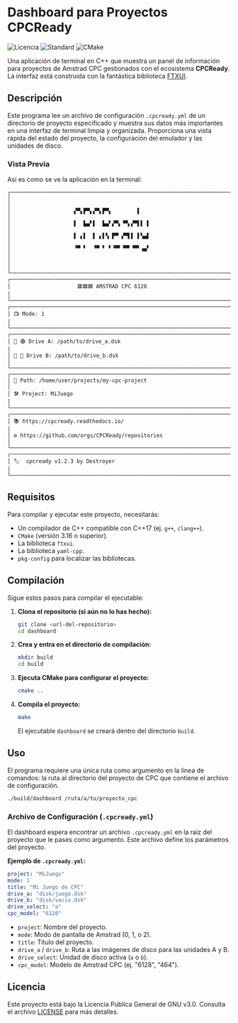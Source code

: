 # Dashboard para Proyectos CPCReady

![Licencia](https://img.shields.io/badge/Licencia-GPLv3-blue.svg)
![Standard](https://img.shields.io/badge/C%2B%2B-17-blue.svg)
![CMake](https://img.shields.io/badge/CMake-3.16%2B-orange.svg)

Una aplicación de terminal en C++ que muestra un panel de información para proyectos de Amstrad CPC gestionados con el ecosistema **CPCReady**. La interfaz está construida con la fantástica biblioteca [FTXUI](https://github.com/ArthurSonzogni/FTXUI).

## Descripción

Este programa lee un archivo de configuración `.cpcready.yml` de un directorio de proyecto especificado y muestra sus datos más importantes en una interfaz de terminal limpia y organizada. Proporciona una vista rápida del estado del proyecto, la configuración del emulador y las unidades de disco.

### Vista Previa

Así es como se ve la aplicación en la terminal:

```
┌────────────────────────────────────────────────────────────────────────────┐
│                                                                            │
│                    ▞▀▖▛▀▖▞▀▖▛▀▖        ▌                                   │
│                    ▌  ▙▄▘▌  ▙▄▘▞▀▖▝▀▖▞▀▌▌ ▌                                │
│                    ▌ ▖▌  ▌ ▖▌▚ ▛▀ ▞▀▌▌ ▌▚▄▌                                │
│                    ▝▀ ▘  ▝▀ ▘ ▘▝▀▘▝▀▘▝▀▘▗▄▘                                │
│                                                                            │
└────────────────────────────────────────────────────────────────────────────┘
┌────────────────────────────────────────────────────────────────────────────┐
│                     🟥🟩🟦 AMSTRAD CPC 6128                                 │
└────────────────────────────────────────────────────────────────────────────┘
┌────────────────────────────────────────────────────────────────────────────┐
│ 📺 Mode: 1                                                                 │
└────────────────────────────────────────────────────────────────────────────┘
┌────────────────────────────────────────────────────────────────────────────┐
│ 💾 🟢 Drive A: /path/to/drive_a.dsk                                        │
│ 💾 🔴 Drive B: /path/to/drive_b.dsk                                        │
└────────────────────────────────────────────────────────────────────────────┘
┌────────────────────────────────────────────────────────────────────────────┐
│ 📁 Path: /home/user/projects/my-cpc-project                                │
│ 🛠️ Project: MiJuego                                                        │
└────────────────────────────────────────────────────────────────────────────┘
┌────────────────────────────────────────────────────────────────────────────┐
│ 📚 https://cpcready.readthedocs.io/                                        │
│ ⚙️ https://github.com/orgs/CPCReady/repositories                           │
└────────────────────────────────────────────────────────────────────────────┘
┌────────────────────────────────────────────────────────────────────────────┐
│ 🏷️  cpcready v1.2.3 by Destroyer                                           │
└────────────────────────────────────────────────────────────────────────────┘
```

## Requisitos

Para compilar y ejecutar este proyecto, necesitarás:

- Un compilador de C++ compatible con C++17 (ej. `g++`, `clang++`).
- `CMake` (versión 3.16 o superior).
- La biblioteca `ftxui`.
- La biblioteca `yaml-cpp`.
- `pkg-config` para localizar las bibliotecas.

## Compilación

Sigue estos pasos para compilar el ejecutable:

1.  **Clona el repositorio (si aún no lo has hecho):**
    ```sh
    git clone <url-del-repositorio>
    cd dashboard
    ```

2.  **Crea y entra en el directorio de compilación:**
    ```sh
    mkdir build
    cd build
    ```

3.  **Ejecuta CMake para configurar el proyecto:**
    ```sh
    cmake ..
    ```

4.  **Compila el proyecto:**
    ```sh
    make
    ```
    El ejecutable `dashboard` se creará dentro del directorio `build`.

## Uso

El programa requiere una única ruta como argumento en la línea de comandos: la ruta al directorio del proyecto de CPC que contiene el archivo de configuración.

```sh
./build/dashboard /ruta/a/tu/proyecto_cpc
```

### Archivo de Configuración (`.cpcready.yml`)

El dashboard espera encontrar un archivo `.cpcready.yml` en la raíz del proyecto que le pases como argumento. Este archivo define los parámetros del proyecto.

**Ejemplo de `.cpcready.yml`:**

```yaml
project: "MiJuego"
mode: 1
title: "Mi Juego de CPC"
drive_a: "disk/juego.dsk"
drive_b: "disk/vacio.dsk"
drive_select: "a"
cpc_model: "6128"
```

- `project`: Nombre del proyecto.
- `mode`: Modo de pantalla de Amstrad (0, 1, o 2).
- `title`: Título del proyecto.
- `drive_a` / `drive_b`: Ruta a las imágenes de disco para las unidades A y B.
- `drive_select`: Unidad de disco activa (`a` o `b`).
- `cpc_model`: Modelo de Amstrad CPC (ej. "6128", "464").

## Licencia

Este proyecto está bajo la Licencia Pública General de GNU v3.0. Consulta el archivo [LICENSE](LICENSE) para más detalles.
